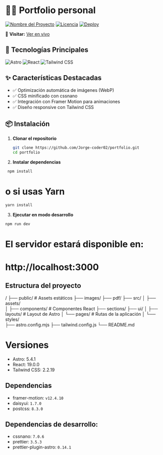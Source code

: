 # 📌🎨 Portfolio personal

[![Nombre del Proyecto](https://img.shields.io/badge/Status-Complete-green)](https://github.com/Jorge-coder02/[nombre-repo])
[![Licencia](https://img.shields.io/badge/License-MIT-blue)](LICENSE)
[![Deploy](https://img.shields.io/badge/Deploy-Netlify-success)](https://[tu-url].netlify.app/)

🔗 **Visitar:** [Ver en vivo](https://jorgepersonal.netlify.app/)

## 🚀 Tecnologías Principales
![Astro](https://img.shields.io/badge/Astro-5.4.1-FF5D01?logo=astro)
![React](https://img.shields.io/badge/React-19.0.0-61DAFB?logo=react)
![Tailwind CSS](https://img.shields.io/badge/Tailwind_CSS-3.4.1-06B6D4?logo=tailwind-css)

## ✨ Características Destacadas
- ✅ Optimización automática de imágenes (WebP)
- ✅ CSS minificado con cssnano
- ✅ Integración con Framer Motion para animaciones
- ✅ Diseño responsive con Tailwind CSS

## 📦 Instalación

1. **Clonar el repositorio**
   ```bash
   git clone https://github.com/Jorge-coder02/portfolio.git
   cd portfolio

2. **Instalar dependencias**
  ```bash
   npm install
  ```
# o si usas Yarn
  ```bash
yarn install
  ```

3. **Ejecutar en modo desarrollo**
  ```bash
  npm run dev
  ```
  # El servidor estará disponible en:
  # http://localhost:3000


## Estructura del proyecto
/
├── public/          # Assets estáticos
       ├── images/
       ├── pdf/
├── src/
│   ├── assets/  
│   ├── components/  # Componentes React
       ├── sections/
       ├── ui/
│   ├── layouts/     # Layout de Astro
│   └── pages/       # Rutas de la aplicación
│   └── styles/     
├── astro.config.mjs
├── tailwind.config.js
└── README.md


# Versiones

- Astro: 5.4.1
- React: 19.0.0
- Tailwind CSS: 2.2.19

## Dependencias

- framer-motion: `v12.4.10`
- daisyui: `1.7.0`
- postcss: `8.3.0`

## Dependencias de desarrollo:

- cssnano: `7.0.6`
- prettier: `3.5.3`
- prettier-plugin-astro: `0.14.1`
